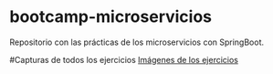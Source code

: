 # bootcamp-microservicios
Repositorio con las prácticas de los microservicios con SpringBoot.

#Capturas de todos los ejercicios
[Imágenes de los ejercicios](capturas%20de%20las%20tareas/)
